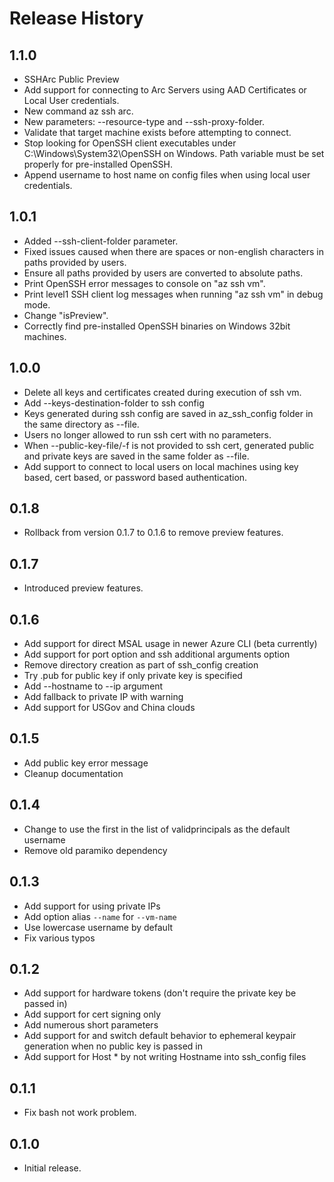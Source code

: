 Release History
===============
1.1.0
-----
* SSHArc Public Preview
* Add support for connecting to Arc Servers using AAD Certificates or Local User credentials.
* New command az ssh arc.
* New parameters: --resource-type and --ssh-proxy-folder.
* Validate that target machine exists before attempting to connect.
* Stop looking for OpenSSH client executables under C:\Windows\System32\OpenSSH on Windows. Path variable must be set properly for pre-installed OpenSSH.
* Append username to host name on config files when using local user credentials.

1.0.1
-----
* Added --ssh-client-folder parameter.
* Fixed issues caused when there are spaces or non-english characters in paths provided by users.
* Ensure all paths provided by users are converted to absolute paths.
* Print OpenSSH error messages to console on "az ssh vm".
* Print level1 SSH client log messages when running "az ssh vm" in debug mode.
* Change "isPreview".
* Correctly find pre-installed OpenSSH binaries on Windows 32bit machines.

1.0.0
-----
* Delete all keys and certificates created during execution of ssh vm.
* Add --keys-destination-folder to ssh config
* Keys generated during ssh config are saved in az_ssh_config folder in the same directory as --file.
* Users no longer allowed to run ssh cert with no parameters. 
* When --public-key-file/-f is not provided to ssh cert, generated public and private keys are saved in the same folder as --file.
* Add support to connect to local users on local machines using key based, cert based, or password based authentication.

0.1.8
-----
* Rollback from version 0.1.7 to 0.1.6 to remove preview features.

0.1.7
-----
* Introduced preview features.

0.1.6
-----
* Add support for direct MSAL usage in newer Azure CLI (beta currently)
* Add support for port option and ssh additional arguments option
* Remove directory creation as part of ssh_config creation
* Try .pub for public key if only private key is specified
* Add --hostname to --ip argument
* Add fallback to private IP with warning
* Add support for USGov and China clouds

0.1.5
-----
* Add public key error message
* Cleanup documentation

0.1.4
-----
* Change to use the first in the list of validprincipals as the default username
* Remove old paramiko dependency

0.1.3
-----
* Add support for using private IPs
* Add option alias `--name` for `--vm-name`
* Use lowercase username by default
* Fix various typos

0.1.2
-----
* Add support for hardware tokens (don't require the private key be passed in)
* Add support for cert signing only
* Add numerous short parameters
* Add support for and switch default behavior to ephemeral keypair generation when no public key is passed in
* Add support for Host * by not writing Hostname into ssh_config files

0.1.1
-----
* Fix bash not work problem.

0.1.0
-----
* Initial release.
